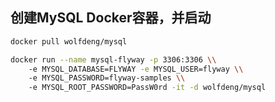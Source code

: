 


## 创建MySQL Docker容器，并启动
```bash
docker pull wolfdeng/mysql
```

```bash
docker run --name mysql-flyway -p 3306:3306 \\
    -e MYSQL_DATABASE=FLYWAY -e MYSQL_USER=flyway \\
    -e MYSQL_PASSWORD=flyway-samples \\
    -e MYSQL_ROOT_PASSWORD=PassW0rd -it -d wolfdeng/mysql
```